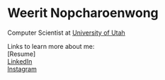 # Weerit Nopcharoenwong

Computer Scientist at [University of Utah](https://pages.github.com/)

Links to learn more about me:<br/>
[Resume]<br/>
[LinkedIn](https://www.linkedin.com/in/weeritn/)<br/>
[Instagram](https://www.instagram.com/weerit.ap2/)<br/>

<!--
**weeritn/weeritn** is a ✨ _special_ ✨ repository because its `README.md` (this file) appears on your GitHub profile.

Here are some ideas to get you started:

- 🔭 I’m currently working on ...
- 🌱 I’m currently learning ...
- 👯 I’m looking to collaborate on ...
- 🤔 I’m looking for help with ...
- 💬 Ask me about ...
- 📫 How to reach me: ...
- 😄 Pronouns: ...
- ⚡ Fun fact: ...
-->
